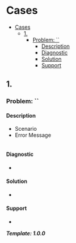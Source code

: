 # Cases

- [Cases](#cases)
  - [1.](#1)
    - [Problem: ``](#problem-)
      - [Description](#description)
      - [Diagnostic](#diagnostic)
      - [Solution](#solution)
      - [Support](#support)

## 1.

### Problem: ``

#### Description

- Scenario
- Error Message

```text
```

#### Diagnostic

-

#### Solution

-

#### Support

-

**_Template: 1.0.0_**
